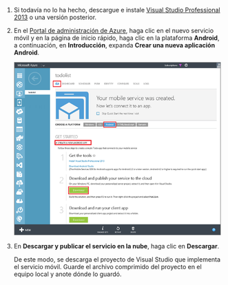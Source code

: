 1. Si todavía no lo ha hecho, descargue e instale [Visual Studio Professional 2013](https://go.microsoft.com/fwLink/p/?LinkID=391934) o una versión posterior.
 
2. En el [Portal de administración de Azure](https://manage.windowsazure.com/), haga clic en el nuevo servicio móvil y en la página de inicio rápido, haga clic en la plataforma **Android**, a continuación, en **Introducción**, expanda **Crear una nueva aplicación Android**.

    ![](./media/mobile-services-download-service-locally/download-service-project.png)

4. En **Descargar y publicar el servicio en la nube**, haga clic en **Descargar**.

	De este modo, se descarga el proyecto de Visual Studio que implementa el servicio móvil. Guarde el archivo comprimido del proyecto en el equipo local y anote dónde lo guardó.

<!---HONumber=July15_HO1-->